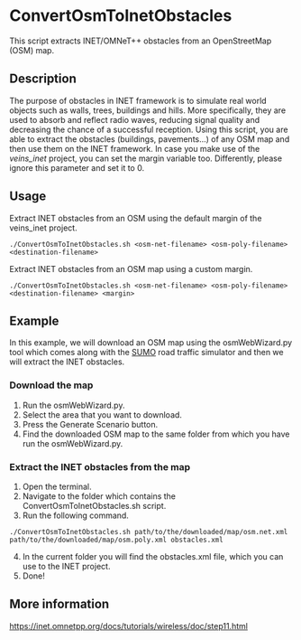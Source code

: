 # ConvertOsmToInetObstacles

This script extracts INET/OMNeT++ obstacles from an OpenStreetMap (OSM) map.

## Description

The purpose of obstacles in INET framework is to simulate real world objects such as walls, trees, buildings and hills. 
More specifically, they are used to absorb and reflect radio waves, reducing signal quality and decreasing the chance of a successful reception.
Using this script, you are able to extract the obstacles (buildings, pavements...) of any OSM map and then use them on the INET framework.
In case you make use of the *veins_inet* project, you can set the margin variable too. Differently, please ignore this parameter and set it to 0.

## Usage

Extract INET obstacles from an OSM using the default margin of the veins_inet project.

```
./ConvertOsmToInetObstacles.sh <osm-net-filename> <osm-poly-filename> <destination-filename>
```
  
Extract INET obstacles from an OSM map using a custom margin.

```
./ConvertOsmToInetObstacles.sh <osm-net-filename> <osm-poly-filename> <destination-filename> <margin>
```

## Example

In this example, we will download an OSM map using the osmWebWizard.py tool which comes along with the [SUMO](http://sumo.dlr.de/index.html) road traffic simulator and then we will extract the INET obstacles.

### Download the map

1. Run the osmWebWizard.py.
2. Select the area that you want to download.
3. Press the Generate Scenario button.
3. Find the downloaded OSM map to the same folder from which you have run the osmWebWizard.py.

### Extract the INET obstacles from the map

1. Open the terminal.
2. Navigate to the folder which contains the ConvertOsmToInetObstacles.sh script.
3. Run the following command.
```
./ConvertOsmToInetObstacles.sh path/to/the/downloaded/map/osm.net.xml path/to/the/downloaded/map/osm.poly.xml obstacles.xml
```
4. In the current folder you will find the obstacles.xml file, which you can use to the INET project.
5. Done!

## More information

https://inet.omnetpp.org/docs/tutorials/wireless/doc/step11.html
